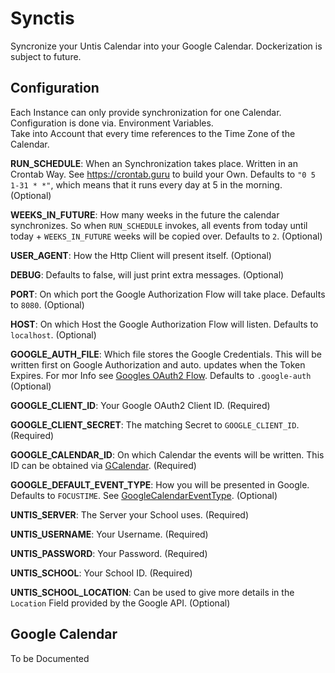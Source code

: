 # Synctis
Syncronize your Untis Calendar into your Google Calendar.
Dockerization is subject to future.  

## Configuration
Each Instance can only provide synchronization for one Calendar.  
Configuration is done via. Environment Variables.  
Take into Account that every time references to the Time Zone of the Calendar.  

**RUN_SCHEDULE**: When an Synchronization takes place. Written in an Crontab Way. See https://crontab.guru to build your Own. Defaults to `"0 5 1-31 * *"`, which means that it runs every day at 5 in the morning. (Optional)  

**WEEKS_IN_FUTURE**: How many weeks in the future the calendar synchronizes. So when `RUN_SCHEDULE` invokes, all events from today until today + `WEEKS_IN_FUTURE` weeks will be copied over. Defaults to `2`. (Optional)     

**USER_AGENT**: How the Http Client will present itself. (Optional)  

**DEBUG**: Defaults to false, will just print extra messages. (Optional)  

**PORT**: On which port the Google Authorization Flow will take place. Defaults to `8080`. (Optional)  

**HOST**: On which Host the Google Authorization Flow will listen. Defaults to `localhost`. (Optional)  

**GOOGLE_AUTH_FILE**: Which file stores the Google Credentials. This will be written first on Google Authorization and auto. updates when the Token Expires. For mor Info see [Googles OAuth2 Flow](https://developers.google.com/identity/openid-connect/openid-connect). Defaults to `.google-auth` (Optional)

**GOOGLE_CLIENT_ID**: Your Google OAuth2 Client ID. (Required)  

**GOOGLE_CLIENT_SECRET**: The matching Secret to `GOOGLE_CLIENT_ID`. (Required)  

**GOOGLE_CALENDAR_ID**: On which Calendar the events will be written. This ID can be obtained via [GCalendar](calendar.google.com). (Required)  

**GOOGLE_DEFAULT_EVENT_TYPE**: How you will be presented in Google. Defaults to `FOCUSTIME`. See [GoogleCalendarEventType](https://github.com/MoMMde/synctis/blob/development/src/main/kotlin/xyz/mommde/synctis/google/implementation/objects/GoogleCalendarEventType.kt). (Optional)  

**UNTIS_SERVER**: The Server your School uses. (Required)  

**UNTIS_USERNAME**: Your Username. (Required)  

**UNTIS_PASSWORD**: Your Password. (Required)  

**UNTIS_SCHOOL**: Your School ID. (Required)  

**UNTIS_SCHOOL_LOCATION**: Can be used to give more details in the `Location` Field provided by the Google API. (Optional)  

## Google Calendar
To be Documented
